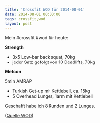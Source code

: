 ```yaml
---
title: 'Crossfit WOD für 2014-08-01'
date: 2014-08-01 00:00:00 
tags: crossfit,wod
layout: post
---
```

Mein #crossfit #wod für heute:

**Strength**

* 3x5 Low-bar back squat, 70kg
* jeder Satz gefolgt von 10 Deadlifts, 70kg

**Metcon**

5min AMRAP

* Turkish Get-up mit Kettlebell, ca. 15kg
* 5 Overhead Lunges, 1arm mit Kettlebell

Geschafft habe ich 8 Runden und 2 Lunges.

([Quelle WOD][0])

[0]: http://www.crossfithh.de/workouts--news/workout-friday29

